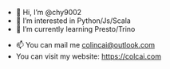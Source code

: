 - 👋 Hi, I’m @chy9002
- 👀 I’m interested in Python/Js/Scala
- 🌱 I’m currently learning Presto/Trino
<!--- - 💞️ I’m looking to collaborate on noting --->
- 📫 You can mail me colincai@outlook.com
- You can visit my website: https://colcai.com

<!---
chy9002/chy9002 is a ✨ special ✨ repository because its `README.md` (this file) appears on your GitHub profile.
You can click the Preview link to take a look at your changes.
--->
